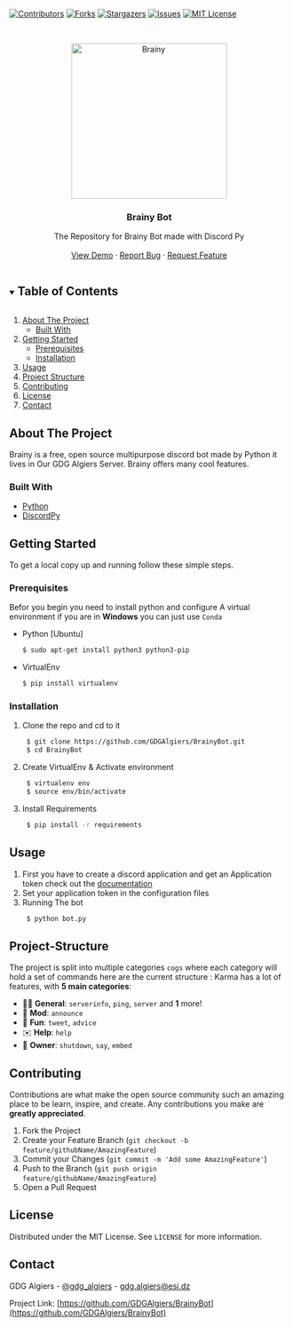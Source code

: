 [![Contributors][contributors-shield]][contributors-url]
[![Forks][forks-shield]][forks-url]
[![Stargazers][stars-shield]][stars-url]
[![Issues][issues-shield]][issues-url]
[![MIT License][license-shield]][license-url]

<!-- PROJECT LOGO -->
<br />
<p align="center">
  <a href="https://github.com/GDGAlgiers/BrainyBot">
    <img src="images/Brainy.jpg" alt="Brainy" width="280" height="280" >
  </a>

  <h3 align="center">Brainy Bot</h3>

  <p align="center">
The Repository for Brainy Bot made with Discord Py
    <br />
    <br />
    <a href="https://github.com/GDGAlgiers/BrainyBot">View Demo</a>
    ·
    <a href="https://github.com/GDGAlgiers/BrainyBot/issues">Report Bug</a>
    ·
    <a href="https://github.com/GDGAlgiers/BrainyBot/issues">Request Feature</a>
  </p>
</p>

<!-- TABLE OF CONTENTS -->
<details open="open">
  <summary><h2 style="display: inline-block">Table of Contents</h2></summary>
  <ol>
    <li>
      <a href="#about-the-project">About The Project</a>
      <ul>
        <li><a href="#built-with">Built With</a></li>
      </ul>
    </li>
    <li>
      <a href="#getting-started">Getting Started</a>
      <ul>
        <li><a href="#prerequisites">Prerequisites</a></li>
        <li><a href="#installation">Installation</a></li>
      </ul>
    </li>
    <li><a href="#usage">Usage</a></li>
    <li><a href="#project-structure">Project Structure</a></li>
    <li><a href="#contributing">Contributing</a></li>
    <li><a href="#license">License</a></li>
    <li><a href="#contact">Contact</a></li>
  </ol>
</details>



<!-- ABOUT THE PROJECT -->
## About The Project
Brainy is a free, open source multipurpose discord bot made by Python it lives in Our GDG Algiers Server. Brainy offers many cool features. 


### Built With

* [Python](https://www.python.org/)
* [DiscordPy ](https://discordpy.readthedocs.io/en/stable/)


<!-- GETTING STARTED -->
## Getting Started

To get a local copy up and running follow these simple steps.

### Prerequisites

Befor you begin you need to install python and configure A virtual environment if you are in **Windows** you can just use `Conda` 
* Python [Ubuntu]
  ```sh
  $ sudo apt-get install python3 python3-pip
  ```
* VirtualEnv 
  ```sh
  $ pip install virtualenv
  ```

### Installation

1. Clone the repo and cd to it
   ```sh
    $ git clone https://github.com/GDGAlgiers/BrainyBot.git 
    $ cd BrainyBot
   ```
2. Create VirtualEnv & Activate environment
   ```sh
    $ virtualenv env 
    $ source env/bin/activate
   ```
3. Install Requirements
   ```sh
    $ pip install -r requirements
   ```

<!-- USAGE EXAMPLES -->
## Usage

1. First you have to create a discord application and get an Application token check out the [documentation](https://discord.com/developers/docs/intro)
2. Set your application token in the configuration files  
3. Running The bot
   ```sh
    $ python bot.py 
   ```



<!-- PROJECT STRUCTURE -->
## Project-Structure
The project is split into multiple categories `cogs` where each category will hold a set of commands here are the current structure :
Karma has a lot of features, with **5 main categories**:


*   👩‍💼 **General**: `serverinfo`, `ping`, `server` and **1** more! 
*   🤖 **Mod**: `announce` 
*   👻 **Fun**: `tweet`, `advice`
*   ✉️ **Help**: `help`
*   👑 **Owner**: `shutdown`, `say`, `embed`

<!-- CONTRIBUTING -->
## Contributing

Contributions are what make the open source community such an amazing place to be learn, inspire, and create. Any contributions you make are **greatly appreciated**.

1. Fork the Project
2. Create your Feature Branch (`git checkout -b feature/githubName/AmazingFeature`)
3. Commit your Changes (`git commit -m 'Add some AmazingFeature'`)
4. Push to the Branch (`git push origin feature/githubName/AmazingFeature`)
5. Open a Pull Request



<!-- LICENSE -->
## License

Distributed under the MIT License. See `LICENSE` for more information.

<!-- CONTACT -->
## Contact

GDG Algiers - [@gdg_algiers](https://twitter.com/gdg_algiers) - gdg.algiers@esi.dz

Project Link: [https://github.com/GDGAlgiers/BrainyBot](https://github.com/GDGAlgiers/BrainyBot)


<!-- MARKDOWN LINKS & IMAGES -->
<!-- https://www.markdownguide.org/basic-syntax/#reference-style-links -->
[contributors-shield]: https://img.shields.io/github/contributors/GDGAlgiers/BrainyBot.svg?style=for-the-badge
[contributors-url]: https://github.com/GDGAlgiers/BrainyBot/graphs/contributors
[forks-shield]: https://img.shields.io/github/forks/GDGAlgiers/BrainyBot.svg?style=for-the-badge
[forks-url]: https://github.com/GDGAlgiers/BrainyBot/network/members
[stars-shield]: https://img.shields.io/github/stars/GDGAlgiers/BrainyBot.svg?style=for-the-badge
[stars-url]: https://github.com/GDGAlgiers/BrainyBot/stargazers
[issues-shield]: https://img.shields.io/github/issues/GDGAlgiers/BrainyBot.svg?style=for-the-badge
[issues-url]: https://github.com/GDGAlgiers/BrainyBot/issues
[license-shield]: https://img.shields.io/github/license/GDGAlgiers/BrainyBot.svg?style=for-the-badge
[license-url]: https://github.com/GDGAlgiers/BrainyBot/blob/master/LICENSE.txt
